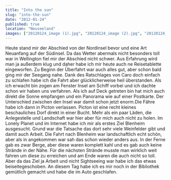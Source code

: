 ```yaml
---
title: "Into the sun"
slug: "into-the-sun"
date: "2012-01-24"
published: true
location: "Neuseeland"
images: ["20120124_image (1).jpg", "20120124_image (2).jpg", "20120124_image (3).jpg", "20120124_image (4).jpg", "20120124_image (5).jpg"]
---
```


Heute stand mir der Abschied von der Nordinsel bevor und eine Art Neuanfang auf der Südinsel. Da das Wetter abermals nicht besonders toll war in Wellington fiel mir der Abschied nicht schwer. Aus Erfahrung wird man ja außerdem klug und daher habe ich mir heute auch ne Reisetablette eingeworfen. Zu Beginn der Überfahrt war auch alles gut, aber schon bald ging mir der Seegang nahe. Dank des Ratschlages von Caro doch einfach zu schlafen habe ich die Fahrt aber glücklicherweise heil überstanden. Als ich erwacht bin zogen am Fenster Insel am Schiff vorbei und ich dachte schon wir haben uns verfahren. Als ich auf Deck getreten bin hat mich auch direkt die Sonne empfangen und ein Panorama wie auf einer Postkarte. Der Unterschied zwischen den Insel war damit schon jetzt enorm.Die Fähre habe ich dann in Picton verlassen. Picton ist eine recht kleines beschauliches Dorf direkt in einer Bucht. Mehr als ein paar Läden, die Anlegestelle und Landschaft war hier aber für mich auch nicht zu holen.
Im Lonely Planet und im Internet habe ich mir als erstes Ziel Blenheim ausgesucht. Grund war die Tatsache das dort sehr viele Weinfelder gibt und damit auch Arbeit.
Die Fahrt nach Blenheim war landschaftlich echt schön, aber als in angekommen war sah das schon wieder anders aus. In der Ferne gab es zwar Berge, aber diese waren komplett kahl und es gab auch keine Strände in der Nähe. Für die nächsten Strände musste man wirklich weit fahren um diese zu erreichen und am Ende waren die auch nicht so toll.
Aber da das Ziel ja Arbeit und nicht Sightseeing war habe ich das etwas beiseitegeschoben. An diesem Tag habe ich es mir noch in der Bibliothek gemütlich gemacht und habe die im Auto geschlafen.